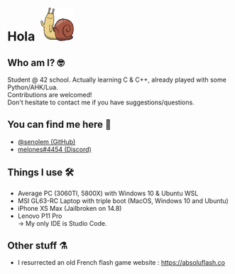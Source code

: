# Hola &nbsp;<img src="https://github.com/senolem/senolem/blob/main/lich.gif" width="75" height="75"/>

## Who am I? 🤓
Student @ 42 school. Actually learning C & C++, already played with some Python/AHK/Lua.<br>
Contributions are welcomed!<br>
Don't hesitate to contact me if you have suggestions/questions.<br>

## You can find me here 👀
- [@senolem (GitHub)](https://www.github.com/senolem)
- [melones#4454 (Discord)](#)

## Things I use 🛠️
- Average PC (3060TI, 5800X) with Windows 10 & Ubuntu WSL
- MSI GL63-RC Laptop with triple boot (MacOS, Windows 10 and Ubuntu)
- iPhone XS Max (Jailbroken on 14.8)
- Lenovo P11 Pro<br>
-> My only IDE is Studio Code.

## Other stuff ⚗️
- I resurrected an old French flash game website : https://absoluflash.co
